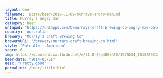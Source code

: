 ```yaml
---
layout: beer
filename: _posts/beer/2016-11-09-murrays-angry-man.md
title: Murray's angry man
category: beer
untappd: "https://untappd.com/b/murrays-craft-brewing-co-angry-man-pale-ale/87671"
country: "Australia"
brewery: "Murray's Craft Brewing Co"
breweryURL: "/brewery/murrays-craft-brewing-co.html"
style: "Pale Ale - American"
score: 6
img: https://scontent.xx.fbcdn.net/v/t1.0-0/p480x480/1975034_10152293133088745_313669023_n.jpg?_nc_cat=103&_nc_ht=scontent.xx&oh=d92a2d9b308a0eb54c4e7681b0c97f2c&oe=5D6F45B4
beer-date: "2014-03-01"
desc: "Pretty good"
permalink: /beer/:title.html
---
```

